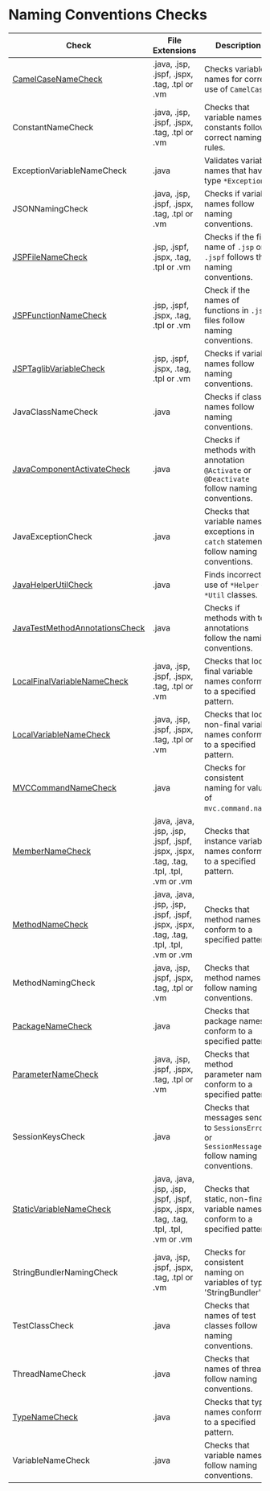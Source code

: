 # Naming Conventions Checks

Check | File Extensions | Description
----- | --------------- | -----------
[CamelCaseNameCheck](check/camel_case_name_check.markdown#camelcasenamecheck) | .java, .jsp, .jspf, .jspx, .tag, .tpl or .vm | Checks variable names for correct use of `CamelCase`. |
ConstantNameCheck | .java, .jsp, .jspf, .jspx, .tag, .tpl or .vm | Checks that variable names of constants follow correct naming rules. |
ExceptionVariableNameCheck | .java | Validates variable names that have type `*Exception`. |
JSONNamingCheck | .java, .jsp, .jspf, .jspx, .tag, .tpl or .vm | Checks if variable names follow naming conventions. |
[JSPFileNameCheck](check/jsp_file_name_check.markdown#jspfilenamecheck) | .jsp, .jspf, .jspx, .tag, .tpl or .vm | Checks if the file name of `.jsp` or `.jspf` follows the naming conventions. |
[JSPFunctionNameCheck](check/jsp_function_name_check.markdown#jspfunctionnamecheck) | .jsp, .jspf, .jspx, .tag, .tpl or .vm | Check if the names of functions in `.jsp` files follow naming conventions. |
[JSPTaglibVariableCheck](check/jsp_taglib_variable_check.markdown#jsptaglibvariablecheck) | .jsp, .jspf, .jspx, .tag, .tpl or .vm | Checks if variable names follow naming conventions. |
JavaClassNameCheck | .java | Checks if class names follow naming conventions. |
[JavaComponentActivateCheck](check/java_component_activate_check.markdown#javacomponentactivatecheck) | .java | Checks if methods with annotation `@Activate` or `@Deactivate` follow naming conventions. |
JavaExceptionCheck | .java | Checks that variable names of exceptions in `catch` statements follow naming conventions. |
[JavaHelperUtilCheck](check/java_helper_util_check.markdown#javahelperutilcheck) | .java | Finds incorrect use of `*Helper` or `*Util` classes. |
[JavaTestMethodAnnotationsCheck](check/java_test_method_annotations_check.markdown#javatestmethodannotationscheck) | .java | Checks if methods with test annotations follow the naming conventions. |
[LocalFinalVariableNameCheck](https://checkstyle.sourceforge.io/config_naming.html#LocalFinalVariableName) | .java, .jsp, .jspf, .jspx, .tag, .tpl or .vm | Checks that local final variable names conform to a specified pattern. |
[LocalVariableNameCheck](https://checkstyle.sourceforge.io/config_naming.html#LocalVariableName) | .java, .jsp, .jspf, .jspx, .tag, .tpl or .vm | Checks that local, non-final variable names conform to a specified pattern. |
[MVCCommandNameCheck](check/mvc_command_name_check.markdown#mvccommandnamecheck) | .java | Checks for consistent naming for values of `mvc.command.name`. |
[MemberNameCheck](https://checkstyle.sourceforge.io/config_naming.html#MemberName) | .java, .java, .jsp, .jsp, .jspf, .jspf, .jspx, .jspx, .tag, .tag, .tpl, .tpl, .vm or .vm | Checks that instance variable names conform to a specified pattern. |
[MethodNameCheck](https://checkstyle.sourceforge.io/config_naming.html#MethodName) | .java, .java, .jsp, .jsp, .jspf, .jspf, .jspx, .jspx, .tag, .tag, .tpl, .tpl, .vm or .vm | Checks that method names conform to a specified pattern. |
MethodNamingCheck | .java, .jsp, .jspf, .jspx, .tag, .tpl or .vm | Checks that method names follow naming conventions. |
[PackageNameCheck](https://checkstyle.sourceforge.io/config_naming.html#PackageName) | .java | Checks that package names conform to a specified pattern. |
[ParameterNameCheck](https://checkstyle.sourceforge.io/config_naming.html#ParameterName) | .java, .jsp, .jspf, .jspx, .tag, .tpl or .vm | Checks that method parameter names conform to a specified pattern. |
SessionKeysCheck | .java | Checks that messages send to `SessionsErrors` or `SessionMessages` follow naming conventions. |
[StaticVariableNameCheck](https://checkstyle.sourceforge.io/config_naming.html#StaticVariableName) | .java, .java, .jsp, .jsp, .jspf, .jspf, .jspx, .jspx, .tag, .tag, .tpl, .tpl, .vm or .vm | Checks that static, non-final variable names conform to a specified pattern. |
StringBundlerNamingCheck | .java, .jsp, .jspf, .jspx, .tag, .tpl or .vm | Checks for consistent naming on variables of type 'StringBundler'. |
TestClassCheck | .java | Checks that names of test classes follow naming conventions. |
ThreadNameCheck | .java | Checks that names of threads follow naming conventions. |
[TypeNameCheck](https://checkstyle.sourceforge.io/config_naming.html#TypeName) | .java | Checks that type names conform to a specified pattern. |
VariableNameCheck | .java | Checks that variable names follow naming conventions. |